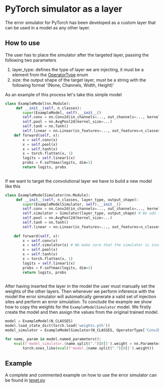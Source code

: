 # PyTorch simulator as a layer

The error simulator for PyTorch has been developed as a custom layer that can 
be used in a model as any other layer.
## How to use
The user has to place the simulator after the targeted layer, passing the following
two parameters
1. layer_type: defines the type of layer we are injecting, it must be a element from the [OperatorType](../../src/operators.py) enum
2. size: the output shape of the target layer, must be a string with the following format '(None, Channels, Width, Height)'

As an example of this process let's take this simple model
```python
class ExampleModel(nn.Module):
     def __init__(self, n_classes):
        super(ExampleModel, self).__init__()
        self.conv = nn.Conv2d(in_channels=..., out_channels=..., kernel_size=..., stride=...)
        self.pool = nn.AvgPool2d(kernel_size=...)
        self.tanh = nn.Tanh()
        self.linear = nn.Linear(in_features=..., out_features=n_classes)
    def forward(self, x):
        x = self.conv(x)
        x = self.pool(x)
        x = self.tanh(x)
        x = torch.flatten(x, 1)
        logits = self.linear1(x)
        probs = F.softmax(logits, dim=1)
        return logits, probs
        
```
If we want to target the convolutional layer we have to build a new model like this
```python
class ExampleModelSimulator(nn.Module):
     def __init__(self, n_classes, layer_type, output_shape):
        super(ExampleModelSimulator, self).__init__()
        self.conv = nn.Conv2d(in_channels=..., out_channels=..., kernel_size=..., stride=...)
        self.simulator = Simulator(layer_type, output_shape) # We add the simulator to the model
        self.pool = nn.AvgPool2d(kernel_size=...)
        self.tanh = nn.Tanh()
        self.linear = nn.Linear(in_features=..., out_features=n_classes)
         
    def forward(self, x):
        x = self.conv(x)
        x = self.simulator(x) # We make sure that the simulator is invoked during the forward pass 
        x = self.pool(x)
        x = self.tanh(x)
        x = torch.flatten(x, 1)
        logits = self.linear1(x)
        probs = F.softmax(logits, dim=1)
        return logits, probs
        
```

After having inserted the layer in the model the user must manually set the weights of the other layers. 
Then whenever we perform inference with the model the error simulator will automatically generate a valid
set of injection sites and perform an error simulation.
To conclude the example we show how to copy the weights for the `ExampleModelSimulator` model. We firstly create the model and then 
assign the values from the original trained model.
```python
model = ExampleModel(N_CLASSES)
model.load_state_dict(torch.load('weights.pth'))
model_simulator = ExampleModelSimulator(N_CLASSES, OperatorType['Conv2D'], '(None, channels, width, height)')

for name, param in model.named_parameters():
    eval(f'model_simulator.{name.split(".")[0]}').weight = nn.Parameter(
        torch.ones_like(eval(f'model.{name.split(".")[0]}').weight))
```
## Example
A complete and commented example on how to use the error simulator can be found in [lenet.py](lenet.py)